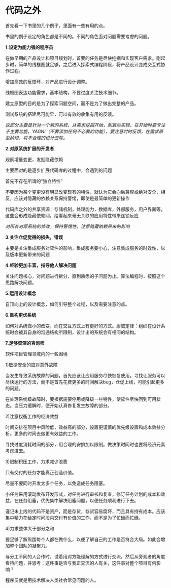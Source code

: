 # 代码之外

首先看一下书里的几个例子，里面有一些有用的点。

书里的例子设定的角色都是不同的。不同的角色面对问题需要考虑的问题。

**1.设定为能力强的程序员**

在做早期的产品设计和项目规划时，首要的任务是尽快挖掘和实现客户需求。刚起步时，简单的线框图就足够，之后进入探索式编程阶段，将产品设计变成交互式协作过程。

增加高效的反馈环，对产品进行设计调整。

线框图表达功能需求，基本结构，不要过度关注技术细节。

建立原型的目的是为了探索问题空间，而不是为了做出完整的产品。

测试系统的搭建尽可能早，可以有效的收集有用的反馈。

*这部分主要是针对一个新的系统，从需求挖掘开始，到最后实现，在开始时要专注于主要功能，YAGNI（不要添加任何不必要的功能），要注意时时反馈，在需求原型阶段，将不合理的设计去除。*

**2.对原系统扩展的开发者**

观察增量变更，发掘隐藏依赖

主要面对的是逐步扩展代码库的过程中，会遇到的问题

首先不存在所谓的“独立特性”

不要因为某个变更没有明显改变现有的特性，就认为它会向后兼容或绝对安全，相反，应该对隐藏的依赖关系保持警惕，即使是最简单的更新操作

代码库之外的共享资源：存储机制，处理能力，数据库，外部服务，用户界面等，这些会形成隐藏依赖网，给看起来毫无关联的应用特性带来连锁反应

*对所有对原系统的修改，保持警惕性，注意隐藏依赖带来的影响*

**3.关注仓促觉得的损失，错误**

主要是关注集成服务对软件的影响，集成服务要小心，注意集成服务的时效性，以及版本更新带来的问题

**4.经验更加丰富，指导他人解决问题**

关注问题核心，对问题进行拆分，直到熟悉的子问题为止。算法编程时，按照这个思路解决问题。

**5.运用设计概念**

  自顶向上的设计概念，如何引导整个过程，以及需要注意的点。

**6.重构更优系统**

如何对系统做小的改变，而在交互方式上有更好的方式。康威定律：组织在设计系统时会被其自身的沟通结构所限制，设计出的系统会有相同的结构。

**7.足够资深的咨询师**

软件项目管理领域内的一些困境

1)敏捷安全的应对意外故障

  当发生导致系统故障的问题，首先应该让应用服务尽快恢复使用，寻找让服务可以尽快运行的方法，而不是首先花费更多的时间解决bug，仓促上线，可能引起更多的问题。

在处理系统级故障时，要根据需要停用或降级一些特性，使软件尽快回到可用状态。当压力缓解时，便开始认真修复发生故障的部分。

2)注意权衡工作的经济效益

  时间安排在项目中风险低，效益高的部分，设置更谨慎的优先级设置和成本效益分析。更多的时间去做更有效益的工作。

寻找过度消耗时间的部分，用合理的安排加以限制。做决策时同时也要将经济元素考虑进去。

3)限制积压工作，力求减少浪费

只有交付的任务才能真正创造价值。

尽量不要同时开发太多个任务，以免造成任务阻塞。

小任务采用滚动发布开发形式，对任务进行审核和复查，修订任务计划的成本和效益，在任务阻塞，优先集中解决阻塞问题，以便任务顺利进行下去。

谨记未上线的代码不是资产，而是存货，存货容易腐坏，而且具有持有成本。应该集中精力在给定时间段内交付有价值的工作，而不是为了忙碌而忙碌。

4)力求整体大于部分之和

要足够了解周围每个人都在做什么，以便了解自己的工作是否符合大局。如此会增加整个团队的凝聚力。

与分工不同的人合作时，试着用对方能理解的方式进行交流。然后从旁观者的角度看待问题，并思考：这件事是否与我正交流的人有关，这件事对整个项目有何影响？

程序员就是用技术解决人类社会常见问题的人。

